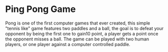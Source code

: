 # Ping Pong Game
Pong is one of the first computer games that ever created, this simple "tennis like" game features two paddles and a ball, the goal is to defeat your opponent by being the first one to gain10 point, a player gets a point once the opponent misses a ball. 
The game can be played with two human players, or one player against a computer controlled paddle.
